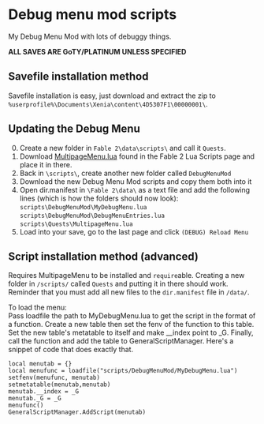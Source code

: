 # Debug menu mod scripts  
My Debug Menu Mod with lots of debuggy things.  

<b>ALL SAVES ARE GoTY/PLATINUM UNLESS SPECIFIED</b>

## Savefile installation method
Savefile installation is easy, just download and extract the zip to ``%userprofile%\Documents\Xenia\content\4D5307F1\00000001\``.  

## Updating the Debug Menu
0. Create a new folder in ``Fable 2\data\scripts\`` and call it ``Quests``.
1. Download [MultipageMenu.lua](..\MultipageMenu.lua) found in the Fable 2 Lua Scripts page and place it in there.
2. Back in ``\scripts\``, create another new folder called ``DebugMenuMod``
3. Download the new Debug Menu Mod scripts and copy them both into it
4. Open dir.manifest in ``\Fable 2\data\`` as a text file and add the following lines (which is how the folders should now look):  
``scripts\DebugMenuMod\MyDebugMenu.lua``  
``scripts\DebugMenuMod\DebugMenuEntries.lua``  
``scripts\Quests\MultipageMenu.lua``  
5. Load into your save, go to the last page and click ``(DEBUG) Reload Menu``

## Script installation method (advanced)
Requires MultipageMenu to be installed and ``require``able. Creating a new folder in ``/scripts/`` called ``Quests`` and putting it in there should work.  
Reminder that you must add all new files to the ``dir.manifest`` file in ``/data/``.
  
To load the menu:  
Pass loadfile the path to MyDebugMenu.lua to get the script in the format of a function. Create a new table then set the fenv of the function to this table. Set the new table's metatable to itself and make \_\_index point to \_G. Finally, call the function and add the table to GeneralScriptManager. Here's a snippet of code that does exactly that.

```
local menutab = {}  
local menufunc = loadfile("scripts/DebugMenuMod/MyDebugMenu.lua")  
setfenv(menufunc, menutab)  
setmetatable(menutab,menutab)  
menutab.__index = _G  
menutab._G = _G  
menufunc()  
GeneralScriptManager.AddScript(menutab)  
```
